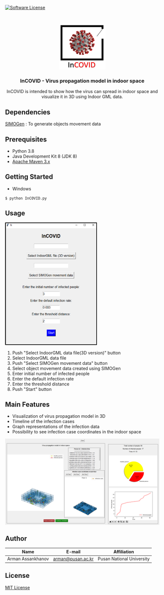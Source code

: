
[![Software License](https://img.shields.io/badge/license-MIT-brightgreen.svg?style=flat-square)](LICENSE)


<br />
<p align="center">
    <img src="images/logo.png" alt="Logo" width="150" height="150">
  </a>

  <h3 align="center">InCOVID - Virus propagation model in indoor space</h3>
  <p align="center">
   InCOVID is intended to show how the virus can spread in indoor space and visualize it in 3D using Indoor GML data.
  </p>
</p>

 

## Dependencies
[SIMOGen](https://github.com/STEMLab/SIMOGen) : To generate objects movement data


## Prerequisites
- Python 3.8
- Java Development Kit 8 (JDK 8)
- [Apache Maven 3.x](https://maven.apache.org/download.cgi)


## Getting Started

- Windows
```
$ python InCOVID.py
```

## Usage
<img src="images/menu.png" alt="menu" width="300" height="400">

1) Push "Select IndoorGML data file(3D version)" button
2) Select IndoorGML data file
3) Push "Select SIMOGen movement data" button
4) Select object movement data created using SIMOGen
5) Enter initial number of infected people
6) Enter the default infection rate
7) Enter the threshold distance
5) Push "Start" button

## Main Features
- Visualization of virus propagation model in 3D
- Timeline of the infection cases  
- Graph representations of the infection data
- Possibility to see infection case coordinates in the indoor space 

![virusPropagationModel](images/IndoorCOVID.png)
   
## Author

| Name| E-mail | Affiliation |
| ------ | ------ |------ |
| Arman Assankhanov | [arman@pusan.ac.kr](arman@pusan.ac.kr) | Pusan National University |


License
----

[MIT License](https://choosealicense.com/licenses/mit/)
